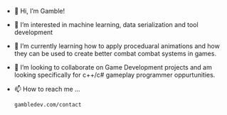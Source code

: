- 👋 Hi, I’m Gamble!
- 👀 I’m interested in machine learning, data serialization and tool development
- 🌱 I’m currently learning how to apply proceduaral animations and how they can be used to create better combat combat systems in games.
- 💞️ I’m looking to collaborate on Game Development projects and am looking specifically for c++/c# gameplay programmer oppurtunities.
- 📫 How to reach me ...
      
      gambledev.com/contact

<!---
Joe-Gamble/Joe-Gamble is a ✨ special ✨ repository because its `README.md` (this file) appears on your GitHub profile.
You can click the Preview link to take a look at your changes.
--->
